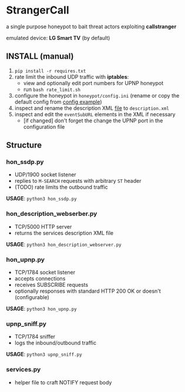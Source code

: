 # StrangerCall

a single purpose honeypot to bait threat actors exploiting **callstranger**

emulated device: **LG Smart TV** (by default)

## INSTALL (manual)
1. `pip install -r requires.txt`
2. rate limit the inbound UDP traffic with **iptables**:
    - view and optionally edit port numbers for UPNP honeypot
    - run `bash rate_limit.sh`
3. configure the honeypot in `honeypot/config.ini` (rename or copy the default config from [config example](honeypot/config.ini.example))
4. inspect and rename the description XML [file]('description.xml.example') to `description.xml`
5. inspect and edit the `eventSubURL` elements in the XML if necessary
    - [if changed] don't forget the change the UPNP port in the configuration file 

## Structure
### hon_ssdp.py
- UDP/1900 socket listener
- replies to `M-SEARCH` requests with arbitrary `ST` header
- (TODO) rate limits the outbound traffic

**USAGE**: `python3 hon_ssdp.py`

### hon_description_webserber.py
- TCP/5000 HTTP server
- returns the services description XML file

**USAGE**: `python3 hon_description_webserver.py`

### hon_upnp.py 
- TCP/1784 socket listener
- accepts connections
- receives SUBSCRIBE requests
- optionally responses with standard HTTP 200 OK or doesn't (configurable)

**USAGE**: `python3 hon_upnp.py`

### upnp_sniff.py
- TCP/1784 sniffer
- logs the inbound/outbound traffic

**USAGE**: `python3 upnp_sniff.py`

### services.py
- helper file to craft NOTIFY request body
